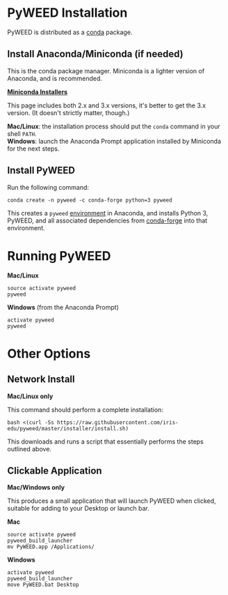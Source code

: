 # PyWEED Installation

PyWEED is distributed as a [conda](https://conda.io/docs/) package.

## Install Anaconda/Miniconda (if needed)

This is the conda package manager. Miniconda is a lighter version of Anaconda, and is recommended.

__[Miniconda Installers](https://conda.io/miniconda.html)__

This page includes both 2.x and 3.x versions, it's better to get the 3.x version. (It doesn't strictly matter, though.)

__Mac/Linux__: the installation process should put the `conda` command in your shell `PATH`.  
__Windows__: launch the Anaconda Prompt application installed by Miniconda for the next steps.

## Install PyWEED

Run the following command:

```
conda create -n pyweed -c conda-forge python=3 pyweed
```

This creates a `pyweed` [environment](https://conda.io/docs/using/envs.html) in Anaconda, and installs Python 3, PyWEED,
and all associated dependencies from [conda-forge](https://github.com/conda-forge/) into that environment.

# Running PyWEED

__Mac/Linux__

```
source activate pyweed
pyweed
```

__Windows__ (from the Anaconda Prompt)

```
activate pyweed
pyweed
```

# Other Options

## Network Install

__Mac/Linux only__

This command should perform a complete installation:

```
bash <(curl -Ss https://raw.githubusercontent.com/iris-edu/pyweed/master/installer/install.sh)
```

This downloads and runs a script that essentially performs the steps outlined above.

## Clickable Application

__Mac/Windows only__

This produces a small application that will launch PyWEED when clicked, suitable for adding to your Desktop
or launch bar.

__Mac__

```
source activate pyweed
pyweed_build_launcher
mv PyWEED.app /Applications/
```

__Windows__

```
activate pyweed
pyweed_build_launcher
move PyWEED.bat Desktop
```
